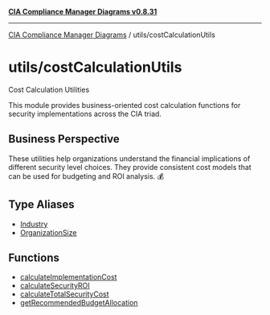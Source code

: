 [**CIA Compliance Manager Diagrams v0.8.31**](../../README.md)

***

[CIA Compliance Manager Diagrams](../../modules.md) / utils/costCalculationUtils

# utils/costCalculationUtils

Cost Calculation Utilities

This module provides business-oriented cost calculation functions for
security implementations across the CIA triad.

## Business Perspective

These utilities help organizations understand the financial implications
of different security level choices. They provide consistent cost models
that can be used for budgeting and ROI analysis. 💰

## Type Aliases

- [Industry](type-aliases/Industry.md)
- [OrganizationSize](type-aliases/OrganizationSize.md)

## Functions

- [calculateImplementationCost](functions/calculateImplementationCost.md)
- [calculateSecurityROI](functions/calculateSecurityROI.md)
- [calculateTotalSecurityCost](functions/calculateTotalSecurityCost.md)
- [getRecommendedBudgetAllocation](functions/getRecommendedBudgetAllocation.md)
